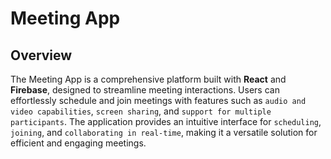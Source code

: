 # Meeting App

## Overview

The Meeting App is a comprehensive platform built with **React** and **Firebase**, designed to streamline meeting interactions. Users can effortlessly schedule and join meetings with features such as `audio and video capabilities`, `screen sharing`, and `support for multiple participants`. The application provides an intuitive interface for `scheduling`, `joining`, and `collaborating in real-time`, making it a versatile solution for efficient and engaging meetings.
